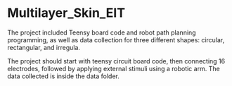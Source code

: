 # Multilayer_Skin_EIT
The project included Teensy board code and robot path planning programming, as well as data collection for three different shapes: circular, rectangular, and irregula.

The project should start with teensy circuit board code, then connecting 16 electrodes, followed by applying external stimuli using a robotic arm. The data collected is inside the data folder.
